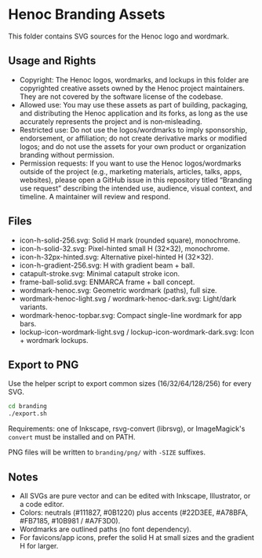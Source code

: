 # Henoc Branding Assets

This folder contains SVG sources for the Henoc logo and wordmark.

## Usage and Rights

- Copyright: The Henoc logos, wordmarks, and lockups in this folder are copyrighted creative assets owned by the Henoc project maintainers. They are not covered by the software license of the codebase.
- Allowed use: You may use these assets as part of building, packaging, and distributing the Henoc application and its forks, as long as the use accurately represents the project and is non‑misleading.
- Restricted use: Do not use the logos/wordmarks to imply sponsorship, endorsement, or affiliation; do not create derivative marks or modified logos; and do not use the assets for your own product or organization branding without permission.
- Permission requests: If you want to use the Henoc logos/wordmarks outside of the project (e.g., marketing materials, articles, talks, apps, websites), please open a GitHub issue in this repository titled “Branding use request” describing the intended use, audience, visual context, and timeline. A maintainer will review and respond.

## Files

- icon-h-solid-256.svg: Solid H mark (rounded square), monochrome.
- icon-h-solid-32.svg: Pixel-hinted small H (32×32), monochrome.
- icon-h-32px-hinted.svg: Alternative pixel-hinted H (32×32).
- icon-h-gradient-256.svg: H with gradient beam + ball.
- catapult-stroke.svg: Minimal catapult stroke icon.
- frame-ball-solid.svg: ENMARCA frame + ball concept.
- wordmark-henoc.svg: Geometric wordmark (paths), full size.
- wordmark-henoc-light.svg / wordmark-henoc-dark.svg: Light/dark variants.
- wordmark-henoc-topbar.svg: Compact single-line wordmark for app bars.
- lockup-icon-wordmark-light.svg / lockup-icon-wordmark-dark.svg: Icon + wordmark lockups.

## Export to PNG

Use the helper script to export common sizes (16/32/64/128/256) for every SVG.

```bash
cd branding
./export.sh
```

Requirements: one of Inkscape, rsvg-convert (librsvg), or ImageMagick's `convert` must be installed and on PATH.

PNG files will be written to `branding/png/` with `-SIZE` suffixes.

## Notes

- All SVGs are pure vector and can be edited with Inkscape, Illustrator, or a code editor.
- Colors: neutrals (#111827, #0B1220) plus accents (#22D3EE, #A78BFA, #FB7185, #10B981 / #A7F3D0).
- Wordmarks are outlined paths (no font dependency).
- For favicons/app icons, prefer the solid H at small sizes and the gradient H for larger.
